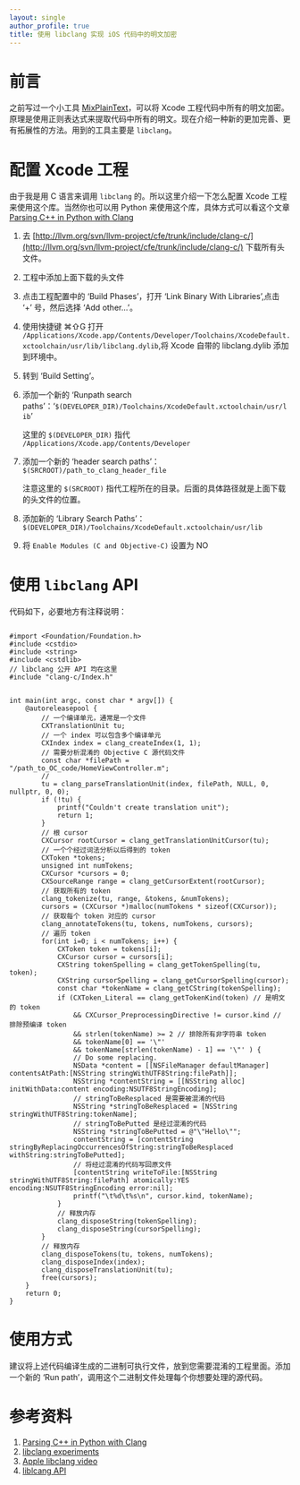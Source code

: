 ```yaml
---
layout: single
author_profile: true
title: 使用 libclang 实现 iOS 代码中的明文加密
---
```


# 前言

之前写过一个小工具 [MixPlainText](https://github.com/danleechina/mixplaintext)，可以将 Xcode 工程代码中所有的明文加密。原理是使用正则表达式来提取代码中所有的明文。现在介绍一种新的更加完善、更有拓展性的方法。用到的工具主要是 `libclang`。

# 配置 Xcode 工程

由于我是用 C 语言来调用 `libclang` 的。所以这里介绍一下怎么配置 Xcode 工程来使用这个库。当然你也可以用 Python 来使用这个库，具体方式可以看这个文章 [Parsing C++ in Python with Clang](http://eli.thegreenplace.net/2011/07/03/parsing-c-in-python-with-clang)


1. 去 [http://llvm.org/svn/llvm-project/cfe/trunk/include/clang-c/](http://llvm.org/svn/llvm-project/cfe/trunk/include/clang-c/)  下载所有头文件。
1. 工程中添加上面下载的头文件
1. 点击工程配置中的 ‘Build Phases’，打开 ‘Link Binary With Libraries’,点击 ‘+’ 号，然后选择 ‘Add other...’。
1. 使用快捷键 ⌘⇧G 打开 `/Applications/Xcode.app/Contents/Developer/Toolchains/XcodeDefault.xctoolchain/usr/lib/libclang.dylib`,将 Xcode 自带的 libclang.dylib 添加到环境中。
1. 转到 ‘Build Setting’。
1. 添加一个新的 ‘Runpath search paths’：‘`$(DEVELOPER_DIR)/Toolchains/XcodeDefault.xctoolchain/usr/lib`’
    
    这里的 `$(DEVELOPER_DIR)` 指代 `/Applications/Xcode.app/Contents/Developer`
1. 添加一个新的 ‘header search paths’：`$(SRCROOT)/path_to_clang_header_file`
    
    注意这里的 `$(SRCROOT)` 指代工程所在的目录。后面的具体路径就是上面下载的头文件的位置。
1. 添加新的 ‘Library Search Paths’：` $(DEVELOPER_DIR)/Toolchains/XcodeDefault.xctoolchain/usr/lib`
1. 将 `Enable Modules (C and Objective-C)` 设置为 NO

# 使用 `libclang` API

代码如下，必要地方有注释说明：

```

#import <Foundation/Foundation.h>
#include <cstdio>
#include <string>
#include <cstdlib>
// libclang 公开 API 均在这里
#include "clang-c/Index.h"


int main(int argc, const char * argv[]) {
    @autoreleasepool {
        // 一个编译单元，通常是一个文件
        CXTranslationUnit tu;
        // 一个 index 可以包含多个编译单元
        CXIndex index = clang_createIndex(1, 1);
        // 需要分析混淆的 Objective C 源代码文件
        const char *filePath = "/path_to_OC_code/HomeViewController.m";
        // 
        tu = clang_parseTranslationUnit(index, filePath, NULL, 0, nullptr, 0, 0);
        if (!tu) {
            printf("Couldn't create translation unit");
            return 1;
        }
        // 根 cursor
        CXCursor rootCursor = clang_getTranslationUnitCursor(tu);
        // 一个个经过词法分析以后得到的 token
        CXToken *tokens;
        unsigned int numTokens;
        CXCursor *cursors = 0;
        CXSourceRange range = clang_getCursorExtent(rootCursor);
        // 获取所有的 token
        clang_tokenize(tu, range, &tokens, &numTokens);
        cursors = (CXCursor *)malloc(numTokens * sizeof(CXCursor));
        // 获取每个 token 对应的 cursor
        clang_annotateTokens(tu, tokens, numTokens, cursors);
        // 遍历 token
        for(int i=0; i < numTokens; i++) {
            CXToken token = tokens[i];
            CXCursor cursor = cursors[i];
            CXString tokenSpelling = clang_getTokenSpelling(tu, token);
            CXString cursorSpelling = clang_getCursorSpelling(cursor);
            const char *tokenName = clang_getCString(tokenSpelling);
            if (CXToken_Literal == clang_getTokenKind(token) // 是明文的 token
                && CXCursor_PreprocessingDirective != cursor.kind // 排除预编译 token
                && strlen(tokenName) >= 2 // 排除所有非字符串 token
                && tokenName[0] == '\"'
                && tokenName[strlen(tokenName) - 1] == '\"' ) {
                // Do some replacing.
                NSData *content = [[NSFileManager defaultManager] contentsAtPath:[NSString stringWithUTF8String:filePath]];
                NSString *contentString = [[NSString alloc] initWithData:content encoding:NSUTF8StringEncoding];
                // stringToBeResplaced 是需要被混淆的代码
                NSString *stringToBeResplaced = [NSString stringWithUTF8String:tokenName];
                // stringToBePutted 是经过混淆的代码
                NSString *stringToBePutted = @"\"Hello\"";
                contentString = [contentString stringByReplacingOccurrencesOfString:stringToBeResplaced withString:stringToBePutted];
                // 将经过混淆的代码写回原文件
                [contentString writeToFile:[NSString stringWithUTF8String:filePath] atomically:YES encoding:NSUTF8StringEncoding error:nil];
                printf("\t%d\t%s\n", cursor.kind, tokenName);
            }
            // 释放内存
            clang_disposeString(tokenSpelling);
            clang_disposeString(cursorSpelling);
        }
        // 释放内存
        clang_disposeTokens(tu, tokens, numTokens);
        clang_disposeIndex(index);
        clang_disposeTranslationUnit(tu);
        free(cursors);
    }
    return 0;
}
```

# 使用方式

建议将上述代码编译生成的二进制可执行文件，放到您需要混淆的工程里面。添加一个新的 ‘Run path’，调用这个二进制文件处理每个你想要处理的源代码。

# 参考资料

1. [Parsing C++ in Python with Clang](http://eli.thegreenplace.net/2011/07/03/parsing-c-in-python-with-clang)
1. [libclang experiments](https://github.com/burnflare/libclang-experiments)
1. [Apple libclang video](http://llvm.org/devmtg/2010-11/)
1. [liblcang API](https://clang.llvm.org/doxygen/group__CINDEX.html)
